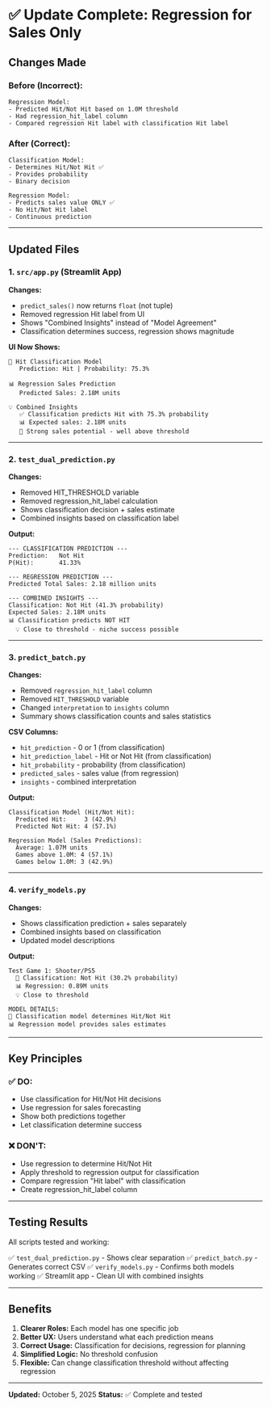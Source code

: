 # ✅ Update Complete: Regression for Sales Only

## Changes Made

### Before (Incorrect):
```
Regression Model:
- Predicted Hit/Not Hit based on 1.0M threshold
- Had regression_hit_label column
- Compared regression Hit label with classification Hit label
```

### After (Correct):
```
Classification Model:
- Determines Hit/Not Hit ✅
- Provides probability
- Binary decision

Regression Model:
- Predicts sales value ONLY ✅
- No Hit/Not Hit label
- Continuous prediction
```

---

## Updated Files

### 1. `src/app.py` (Streamlit App)
**Changes:**
- `predict_sales()` now returns `float` (not tuple)
- Removed regression Hit label from UI
- Shows "Combined Insights" instead of "Model Agreement"
- Classification determines success, regression shows magnitude

**UI Now Shows:**
```
🎯 Hit Classification Model
   Prediction: Hit | Probability: 75.3%

📊 Regression Sales Prediction  
   Predicted Sales: 2.18M units

💡 Combined Insights
   ✅ Classification predicts Hit with 75.3% probability
   📊 Expected sales: 2.18M units
   💪 Strong sales potential - well above threshold
```

---

### 2. `test_dual_prediction.py`
**Changes:**
- Removed HIT_THRESHOLD variable
- Removed regression_hit_label calculation
- Shows classification decision + sales estimate
- Combined insights based on classification label

**Output:**
```
--- CLASSIFICATION PREDICTION ---
Prediction:   Not Hit
P(Hit):       41.33%

--- REGRESSION PREDICTION ---
Predicted Total Sales: 2.18 million units

--- COMBINED INSIGHTS ---
Classification: Not Hit (41.3% probability)
Expected Sales: 2.18M units
📊 Classification predicts NOT HIT
  💡 Close to threshold - niche success possible
```

---

### 3. `predict_batch.py`
**Changes:**
- Removed `regression_hit_label` column
- Removed `HIT_THRESHOLD` variable
- Changed `interpretation` to `insights` column
- Summary shows classification counts and sales statistics

**CSV Columns:**
- `hit_prediction` - 0 or 1 (from classification)
- `hit_prediction_label` - Hit or Not Hit (from classification)
- `hit_probability` - probability (from classification)
- `predicted_sales` - sales value (from regression)
- `insights` - combined interpretation

**Output:**
```
Classification Model (Hit/Not Hit):
  Predicted Hit:     3 (42.9%)
  Predicted Not Hit: 4 (57.1%)

Regression Model (Sales Predictions):
  Average: 1.07M units
  Games above 1.0M: 4 (57.1%)
  Games below 1.0M: 3 (42.9%)
```

---

### 4. `verify_models.py`
**Changes:**
- Shows classification prediction + sales separately
- Combined insights based on classification
- Updated model descriptions

**Output:**
```
Test Game 1: Shooter/PS5
  🎯 Classification: Not Hit (30.2% probability)
  📊 Regression: 0.89M units
  💡 Close to threshold

MODEL DETAILS:
📌 Classification model determines Hit/Not Hit
📊 Regression model provides sales estimates
```

---

## Key Principles

### ✅ DO:
- Use classification for Hit/Not Hit decisions
- Use regression for sales forecasting
- Show both predictions together
- Let classification determine success

### ❌ DON'T:
- Use regression to determine Hit/Not Hit
- Apply threshold to regression output for classification
- Compare regression "Hit label" with classification
- Create regression_hit_label column

---

## Testing Results

All scripts tested and working:

✅ `test_dual_prediction.py` - Shows clear separation
✅ `predict_batch.py` - Generates correct CSV
✅ `verify_models.py` - Confirms both models working
✅ Streamlit app - Clean UI with combined insights

---

## Benefits

1. **Clearer Roles:** Each model has one specific job
2. **Better UX:** Users understand what each prediction means
3. **Correct Usage:** Classification for decisions, regression for planning
4. **Simplified Logic:** No threshold confusion
5. **Flexible:** Can change classification threshold without affecting regression

---

**Updated:** October 5, 2025
**Status:** ✅ Complete and tested

